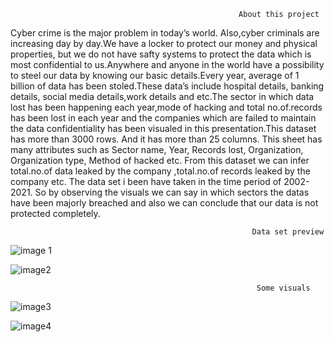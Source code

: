                                                        About this project
                                                                
Cyber crime is the major problem in today’s world. Also,cyber criminals are
increasing day by day.We have a locker to protect our money and physical
properties, but we do not have safty systems to protect the data which is most
confidential to us.Anywhere and anyone in the world have a possibility to steel our
data by knowing our basic details.Every year, average of 1 billion of data has been
stoled.These data’s include hospital details, banking details, social media
details,work details and etc.The sector in which data lost has been happening each
year,mode of hacking and total no.of.records has been lost in each year and the
companies which are failed to maintain the data confidentiality has been visualed
in this presentation.This dataset has more than 3000 rows.
And it has more than 25 columns.
This sheet has many attributes such as Sector name, Year,  Records lost, Organization, Organization type, Method of hacked etc.
From this dataset we can infer total.no.of data leaked by the company ,total.no.of records leaked by the company etc.
The data set i been have taken in the time period of 2002-2021.
So by observing the visuals we can say in which sectors the
datas have been majorly breached and also we can conclude that our data is not
protected completely.

                                                          Data set preview
                                
![image 1](https://user-images.githubusercontent.com/99186533/202898539-4c10c0ea-1d56-46de-8ace-c69420c8eed6.png)



![image2](https://user-images.githubusercontent.com/99186533/202898530-3f2bbbdb-541f-4336-93c2-abc8a349ede6.png)



                                                           Some visuals
                                                              
   ![image3](https://user-images.githubusercontent.com/99186533/202898590-02e6085f-f6b2-4c64-9482-cb535151f5cc.png)


![image4](https://user-images.githubusercontent.com/99186533/202898593-4ce40ba9-abd3-468d-bc65-db20d4f7bb1d.png)



